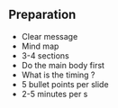 ## Preparation
* Clear message
* Mind map
* 3-4 sections
* Do the main body first
* What is the timing ?
* 5 bullet points per slide
* 2-5 minutes per s